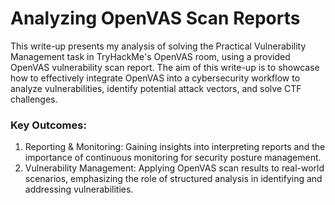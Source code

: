 # Analyzing OpenVAS Scan Reports

This write-up presents my analysis of solving the Practical Vulnerability Management task in TryHackMe's OpenVAS room, using a provided OpenVAS vulnerability scan report. The aim of this write-up is to showcase how to effectively integrate OpenVAS into a cybersecurity workflow to analyze vulnerabilities, identify potential attack vectors, and solve CTF challenges.

### Key Outcomes:
1. Reporting & Monitoring: Gaining insights into interpreting reports and the importance of continuous monitoring for security posture management.
2. Vulnerability Management: Applying OpenVAS scan results to real-world scenarios, emphasizing the role of structured analysis in identifying and addressing vulnerabilities.
